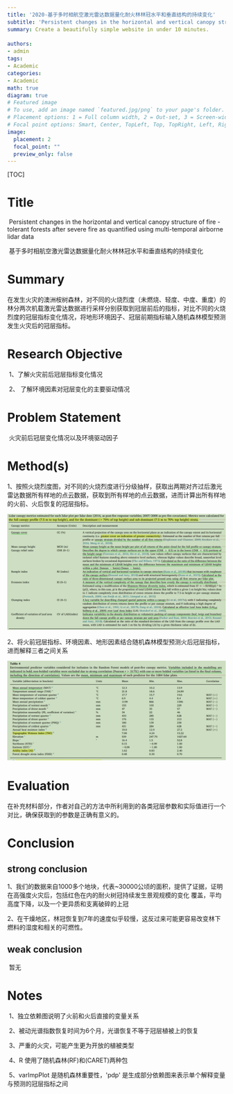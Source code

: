 ```yaml
---
title: '2020-基于多时相航空激光雷达数据量化耐火林林冠水平和垂直结构的持续变化'
subtitle: 'Persistent changes in the horizontal and vertical canopy structure of fire - tolerant forests after severe fire as quantified using multi-temporal airborne lidar data'
summary: Create a beautifully simple website in under 10 minutes.

authors:
- admin
tags:
- Academic
categories:
- Academic
math: true
diagram: true
# Featured image
# To use, add an image named `featured.jpg/png` to your page's folder.
# Placement options: 1 = Full column width, 2 = Out-set, 3 = Screen-width
# Focal point options: Smart, Center, TopLeft, Top, TopRight, Left, Right, BottomLeft, Bottom, BottomRight
image:
  placement: 2
  focal_point: ""
  preview_only: false
---
```


[TOC]

# Title

​	Persistent changes in the horizontal and vertical canopy structure of fire - tolerant forests after severe fire as quantified using multi-temporal airborne lidar data

​	基于多时相航空激光雷达数据量化耐火林林冠水平和垂直结构的持续变化

# Summary

​	在发生火灾的澳洲桉树森林，对不同的火烧烈度（未燃烧、轻度、中度、重度）的林分两次机载激光雷达数据进行采样分别获取到冠层前后的指标，对比不同的火烧烈度的冠层指标变化情况，将地形环境因子、冠层前期指标输入随机森林模型预测发生火灾后的冠层指标。

# Research Objective

​	1、了解火灾前后冠层指标变化情况

​	2、 了解环境因素对冠层变化的主要驱动情况

# Problem Statement

​	火灾前后冠层变化情况以及环境驱动因子

# Method(s)

​	1、按照火烧烈度图，对不同的火烧烈度进行分级抽样，获取出两期对齐过后激光雷达数据所有样地的点云数据，获取到所有样地的点云数据，进而计算出所有样地的火前、火后恢复的冠层指标。

<img src="metrics.png" style="zoom:50%;" />

​	2、将火前冠层指标、环境因素、地形因素结合随机森林模型预测火后冠层指标，进而解释三者之间关系

<img src="metrics1.png" style="zoom:50%;" />

# Evaluation

在补充材料部分，作者对自己的方法中所利用到的各类冠层参数和实际值进行一个对比，确保获取到的参数是正确有意义的。

# Conclusion

## strong conclusion

​	1、我们的数据来自1000多个地块，代表~30000公顷的面积，提供了证据，证明在高强度火灾后，包括红色在内的耐火树冠持续发生景观规模的变化 覆盖，平均高度下降，以及一个更异质和支离破碎的上冠

​	2、在干燥地区，林冠恢复到7年的速度似乎较慢，这反过来可能更容易改变林下燃料的湿度和相关的可燃性。

## weak conclusion

​	暂无

# Notes

​	1、独立依赖图说明了火前和火后直接的变量关系

​	2、被动光谱指数恢复时间为6个月，光谱恢复不等于冠层植被上的恢复

​	3、严重的火灾，可能产生更为开放的植被类型

​	4、R 使用了随机森林(RF)和(CARET)两种包

​	5、varImpPlot 是随机森林重要性，'pdp' 是生成部分依赖图来表示单个解释变量与预测的冠层指标之间